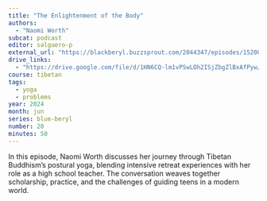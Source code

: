 ```yaml
---
title: "The Enlightenment of the Body"
authors:
  - "Naomi Worth"
subcat: podcast
editor: salguero-p
external_url: "https://blackberyl.buzzsprout.com/2044347/episodes/15200352-the-enlightenment-of-the-body-with-naomi-worth"
drive_links:
  - "https://drive.google.com/file/d/1HN6CQ-lm1vPSwLOh2ISjZbgZlBxAfPyw/view?usp=drive_link"
course: tibetan
tags:
  - yoga
  - problems
year: 2024
month: jun
series: blue-beryl
number: 20
minutes: 50
---
```


In this episode, Naomi Worth discusses her journey through Tibetan Buddhism’s postural yoga, blending intensive retreat experiences with her role as a high school teacher. The conversation weaves together scholarship, practice, and the challenges of guiding teens in a modern world.
